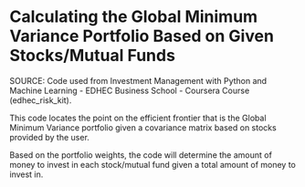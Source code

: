# Calculating the Global Minimum Variance Portfolio Based on Given Stocks/Mutual Funds 

SOURCE: Code used from Investment Management with Python and Machine Learning - EDHEC Business School - Coursera Course (edhec_risk_kit).

This code locates the point on the efficient frontier that is the Global Minimum Variance portfolio given a covariance matrix based on stocks provided by the user.

Based on the portfolio weights, the code will determine the amount of money to invest in each stock/mutual fund given a total amount of money to invest in.
